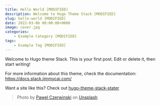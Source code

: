```yaml
---
title: Hello World [MODIFIED]
description: Welcome to Hugo Theme Stack [MODIFIED]
slug: hello-world [MODIFIED]
date: 2022-03-06 00:00:00+0000
image: cover.jpg
categories: 
    - Example Category [MODIFIED]
tags:
    - Example Tag [MODIFIED]
---
```


Welcome to Hugo theme Stack. This is your first post. Edit or delete it, then start writing!

For more information about this theme, check the documentation: https://docs.stack.jimmycai.com/

Want a site like this? Check out [hugo-theme-stack-stater](https://github.com/CaiJimmy/hugo-theme-stack-starter)

> Photo by [Pawel Czerwinski](https://unsplash.com/@pawel_czerwinski) on [Unsplash](https://unsplash.com/)